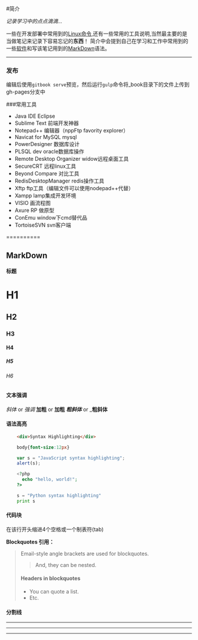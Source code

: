 #简介

*记录学习中的点点滴滴...*

一些在开发部署中常用到的[Linux命令](http://xxg3053.github.io/Knotes/tools/linux.html),还有一些常用的工具说明,当然最主要的是当做笔记来记录下容易忘记的**东西**！  简介中会提到自己在学习和工作中常用到的一些[软件](http://xxg3053.github.io/Knotes/index.html#常用工具)和写该笔记用到的[MarkDown](http://www.bluesdream.com/blog/markdown-cheatsheet-syntax-manual.html)语法。

- - -
### 发布
编辑后使用`gitbook serve`预览，然后运行`gulp`命令将_book目录下的文件上传到gh-pages分支中

###常用工具
 
* Java IDE Eclipse
* Sublime Text                  前端开发神器
* Notepad++                     编辑器（nppFtp favority explorer）
* Navicat for MySQL             mysql
* PowerDesigner                 数据库设计
* PLSQL dev                     oracle数据库操作
* Remote Desktop Organizer      widow远程桌面工具
* SecureCRT                     远程linux工具
* Beyond Compare                对比工具
* RedisDesktopManager           redis操作工具
* Xftp                          ftp工具（编辑文件可以使用nodepad++代替）
* Xampp                         lamp集成开发环境
* VISIO                         画流程图
* Axure RP                      做原型
* ConEmu                        window下cmd替代品
* TortoiseSVN                   svn客户端


==========

## MarkDown
#### 标题

#  H1
##  H2
###  H3
####  H4
#####  H5
######  H6

#### 文本强调

*斜体* or _强调_
**加粗** or __加粗__
***粗斜体*** or ___粗斜体__

#### 语法高亮
```html
    <div>Syntax Highlighting</div>
```
```css
    body{font-size:12px}
```
 
```javascript
    var s = "JavaScript syntax highlighting";
    alert(s);
```
```php
    <?php
      echo "hello, world!";
    ?>
```
```python
    s = "Python syntax highlighting"
    print s
```

#### 代码块
在该行开头缩进4个空格或一个制表符(tab)
 
<strong>Blockquotes 引用：</strong>
> Email-style angle brackets
> are used for blockquotes.
> > And, they can be nested.
> #### Headers in blockquotes
> * You can quote a list.
> * Etc.

#### 分割线
***
* * *
- - -

